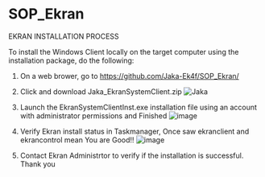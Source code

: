 # SOP_Ekran

EKRAN INSTALLATION PROCESS

To install the Windows Client locally on the target computer using the installation package, do the following:

1. On a web brower, go to https://github.com/Jaka-Ek4f/SOP_Ekran/
   
2. Click and download Jaka_EkranSystemClient.zip
![Jaka](https://github.com/Jaka-Ek4f/SOP_Ekran/assets/156900050/b7fd678c-748a-4ca2-81e0-c17d5c2802bd)

3. Launch the EkranSystemClientInst.exe installation file using an account with administrator permissions and Finished
![image](https://github.com/mice-love-rice/Br9/assets/126450125/7f54ffae-e198-4086-8fc7-16cc49e8a3ef)

4. Verify Ekran install status in Taskmanager, Once saw ekranclient and ekrancontrol mean You are Good!!
![image](https://github.com/mice-love-rice/Br9/assets/126450125/90edde2b-a528-4649-b788-768189546c55)

5. Contact Ekran Administrtor to verify if the installation is successful. Thank you
